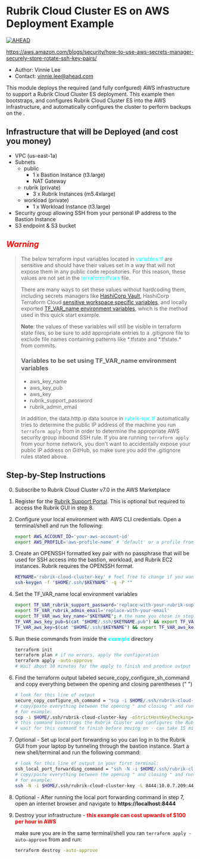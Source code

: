 # Rubrik Cloud Cluster ES on AWS Deployment Example
[![AHEAD](https://public-bucket-general.s3.amazonaws.com/AHEAD-logo-bluebackground-180x38px.png)](https://ahead.com)

https://aws.amazon.com/blogs/security/how-to-use-aws-secrets-manager-securely-store-rotate-ssh-key-pairs/


- Author: Vinnie Lee
- Contact: vinnie.lee@ahead.com

This module deploys the required (and fully confgured) AWS infrastructure to support a Rubrik Cloud Cluster ES deployment. This example then bootstraps, and configures Rubrik Cloud Cluster ES into the AWS infrastructure, and automatically configures the cluster to perform backups on the .

## Infrastructure that will be Deployed (and cost you money)

- VPC (us-east-1a)
- Subnets
    - public
        - 1 x Bastion Instance (t3.large)
        - NAT Gateway
    - rubrik (private)
        - 3 x Rubrik Instances (m5.4xlarge)
    - workload (private)
        - 1 x Workload Instance (t3.large)
- Security group allowing SSH from your personal IP address to the Bastion Instance
- S3 endpoint & S3 bucket

## <font color="red">**_Warning_**</font>

> The below terraform input variables located in <font color="cyan">variables.tf</font>
> are sensitive and should have their values set in a way that will not expose them
> in any public code repositories. For this reason, these values are not set in the
> <font color="cyan">terraform.tfvars</font> file.
> 
> There are many ways to set these values without hardcoding them, including secrets managers
> like [HashiCorp Vault][vault], HashiCorp Terraform Cloud [sensitive workspace specific variables][tfcloud],
> and locally exported [TF_VAR_name environment variables][TF_VAR_], which is the method used in this quick start example.
>
> **Note**: the values of these variables will still be visible in terraform state files, so be sure to add appropriate
> entries to a .gitignore file to exclude file names containing patterns like *.tfstate and \*.tfstate.\* from commits.
> 
> ### Variables to be set using TF_VAR_name environment variables
> - aws_key_name
> - aws_key_pub
> - aws_key
> - rubrik_support_password
> - rubrik_admin_email
>
> In addition, the data.http.ip data source in <font color="cyan">rubrik-vpc.tf</font> automatically tries
> to determine the public IP address of the machine you run ```terraform apply``` from in order to determine
> the appropriate AWS security group inbound SSH rule. If you are running ```terraform apply``` from your
> home network, you don't want to accidentally expose your public IP address on GitHub, so make sure you
> add the .gitignore rules stated above.

## Step-by-Step Instructions

0. Subscribe to Rubrik Cloud Cluster v7.0 in the AWS Marketplace

1. Register for the [Rubrik Support Portal][rubrik_support]. This is optional but required to access the Rubrik GUI in step 8.

2. Configure your local environment with AWS CLI credentials. Open a terminal/shell and run the following:

    ```sh
    export AWS_ACCOUNT_ID='your-aws-account-id'
    export AWS_PROFILE='aws-profile-name' # 'default' or a profile from $HOME/.aws/credentials or $HOME/.aws/config
    ```

3. Create an OPENSSH formatted key pair with no passphrase that will be used for SSH access into the bastion, workload, and Rubrik EC2 instances.
Rubrik requires the OPENSSH format.

    ```sh
    KEYNAME='rubrik-cloud-cluster-key' # feel free to change if you want
    ssh-keygen -f "$HOME/.ssh/$KEYNAME" -q -P ""
    ```

4. Set the TF_VAR_name local environment variables

    ```sh
    export TF_VAR_rubrik_support_password='replace-with-your-rubrik-support-portal-password'; # if you aren't registered, just run command as is
    export TF_VAR_rubrik_admin_email='replace-with-your-email'
    export TF_VAR_aws_key_name="$KEYNAME"; # the name you chose in step 3
    TF_VAR_aws_key_pub=$(cat "$HOME/.ssh/$KEYNAME.pub") && export TF_VAR_aws_key_pub;
    TF_VAR_aws_key=$(cat "$HOME/.ssh/$KEYNAME") && export TF_VAR_aws_key;
    ```

5. Run these commands from inside the <font color="cyan">**example**</font> directory

    ```sh
    terraform init
    terraform plan # if no errors, apply the configuration
    terraform apply -auto-approve
    # Wait about 10 minutes for the apply to finish and produce output
    ```

6. Find the terraform output labeled secure_copy_configure_sh_command and copy everything between the opening and closing parentheses (" ") 

    ```sh
    # look for this line of output
    secure_copy_configure_sh_command = "scp -i $HOME/.ssh/rubrik-cloud-cluster-key -oStrictHostKeyChecking=no ./configure.sh ec2-user@44.204.34.234:/home/ec2-user/ && ssh -i $HOME/.ssh/rubrik-cloud-cluster-key -oStrictHostKeyChecking=no ec2-user@44.204.34.234 ./configure.sh"
    # copy/paste everything between the opening " and closing " and run the command
    # for example:
    scp -i $HOME/.ssh/rubrik-cloud-cluster-key -oStrictHostKeyChecking=no ./configure.sh ec2-user@44.204.34.234:/home/ec2-user/ && ssh -i $HOME/.ssh/rubrik-cloud-cluster-key -oStrictHostKeyChecking=no ec2-user@44.204.34.234 ./configure.sh
    # this command bootstraps the Rubrik CLuster and configures the Rubrik Backup SLA to start taking backups of the workload instance
    # wait for this command to finish before moving on - can take 15 minutes or more
    ```

7. Optional - Set up local port forwarding so you can log in to the Rubrik GUI from your laptop by tunneling through the bastion instance. Start a new shell/terminal and run the following command:

    ```sh
    # look for this line of output in your first terminal:
    ssh_local_port_forwarding_command = "ssh -N -i $HOME/.ssh/rubrik-cloud-cluster-key -L 8444:10.0.7.209:443 -oStrictHostKeyChecking=no -p 22 ec2-user@44.204.34.234"
    # copy/paste everything between the opening " and closing " and run the command
    # for example:
    ssh -N -i $HOME/.ssh/rubrik-cloud-cluster-key -L 8444:10.0.7.209:443 -oStrictHostKeyChecking=no -p 22 ec2-user@44.204.34.234
    ```


8. Optional - After running the local port forwarding command in step 7, open an internet browser and navigate to **https://localhost:8444**

9. Destroy your infrastructure - **<font color="red">this example can cost upwards of $100 per hour in AWS</font>**

    make sure you are in the same terminal/shell you ran ```terraform apply -auto-approve``` from and run:

    ```sh
    terraform destroy -auto-approve
    ```


[rubrik_support]: <https://support.rubrik.com/s/>
[tfcloud]: <https://www.terraform.io/cloud-docs/workspaces/variables/managing-variables#workspace-specific-variables>
[vault]: <https://www.vaultproject.io/docs/what-is-vault>
[TF_VAR_]: <https://www.terraform.io/cli/config/environment-variables#tf_var_name>